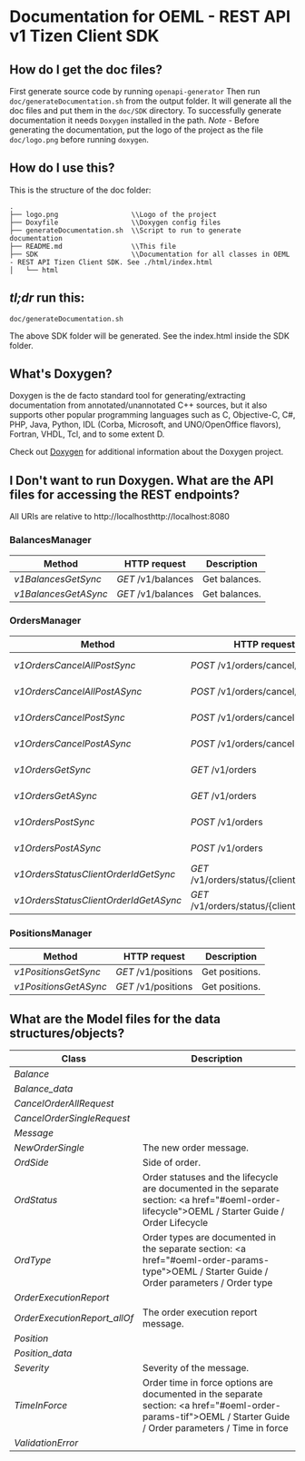 # Documentation for OEML - REST API v1 Tizen Client SDK

## How do I get the doc files?
First generate source code by running `openapi-generator`
Then run `doc/generateDocumentation.sh` from the output folder. It will generate all the doc files and put them in the `doc/SDK` directory.
To successfully generate documentation it needs `Doxygen` installed in the path.
*Note* - Before generating the documentation, put the logo of the project as the file `doc/logo.png` before running `doxygen`.


## How do I use this?
This is the structure of the doc folder:

```
.
├── logo.png                  \\Logo of the project
├── Doxyfile                  \\Doxygen config files
├── generateDocumentation.sh  \\Script to run to generate documentation
├── README.md                 \\This file
├── SDK                       \\Documentation for all classes in OEML - REST API Tizen Client SDK. See ./html/index.html
│   └── html

```

## *tl;dr* run this:

```
doc/generateDocumentation.sh
```

The above SDK folder will be generated. See the index.html inside the SDK folder.


## What's Doxygen?
Doxygen is the de facto standard tool for generating/extracting documentation from annotated/unannotated C++ sources, but it also supports other popular programming languages such as C, Objective-C, C#, PHP, Java, Python, IDL (Corba, Microsoft, and UNO/OpenOffice flavors), Fortran, VHDL, Tcl, and to some extent D.

Check out [Doxygen](https://www.doxygen.org/) for additional information about the Doxygen project.

## I Don't want to run Doxygen. What are the API files for accessing the REST endpoints?
All URIs are relative to http://localhosthttp://localhost:8080

### BalancesManager
Method | HTTP request | Description
------------- | ------------- | -------------
*v1BalancesGetSync* | *GET* /v1/balances | Get balances.
*v1BalancesGetASync* | *GET* /v1/balances | Get balances.

### OrdersManager
Method | HTTP request | Description
------------- | ------------- | -------------
*v1OrdersCancelAllPostSync* | *POST* /v1/orders/cancel/all | Cancel all orders.
*v1OrdersCancelAllPostASync* | *POST* /v1/orders/cancel/all | Cancel all orders.
*v1OrdersCancelPostSync* | *POST* /v1/orders/cancel | Cancel order.
*v1OrdersCancelPostASync* | *POST* /v1/orders/cancel | Cancel order.
*v1OrdersGetSync* | *GET* /v1/orders | Get all orders.
*v1OrdersGetASync* | *GET* /v1/orders | Get all orders.
*v1OrdersPostSync* | *POST* /v1/orders | Create new order.
*v1OrdersPostASync* | *POST* /v1/orders | Create new order.
*v1OrdersStatusClientOrderIdGetSync* | *GET* /v1/orders/status/{client_order_id} | Get order status.
*v1OrdersStatusClientOrderIdGetASync* | *GET* /v1/orders/status/{client_order_id} | Get order status.

### PositionsManager
Method | HTTP request | Description
------------- | ------------- | -------------
*v1PositionsGetSync* | *GET* /v1/positions | Get positions.
*v1PositionsGetASync* | *GET* /v1/positions | Get positions.


## What are the Model files for the data structures/objects?
Class | Description
------------- | -------------
 *Balance* | 
 *Balance_data* | 
 *CancelOrderAllRequest* | 
 *CancelOrderSingleRequest* | 
 *Message* | 
 *NewOrderSingle* | The new order message.
 *OrdSide* | Side of order. 
 *OrdStatus* | Order statuses and the lifecycle are documented in the separate section: <a href=\"#oeml-order-lifecycle\">OEML / Starter Guide / Order Lifecycle</a> 
 *OrdType* | Order types are documented in the separate section: <a href=\"#oeml-order-params-type\">OEML / Starter Guide / Order parameters / Order type</a> 
 *OrderExecutionReport* | 
 *OrderExecutionReport_allOf* | The order execution report message.
 *Position* | 
 *Position_data* | 
 *Severity* | Severity of the message.
 *TimeInForce* | Order time in force options are documented in the separate section: <a href=\"#oeml-order-params-tif\">OEML / Starter Guide / Order parameters / Time in force</a> 
 *ValidationError* | 

